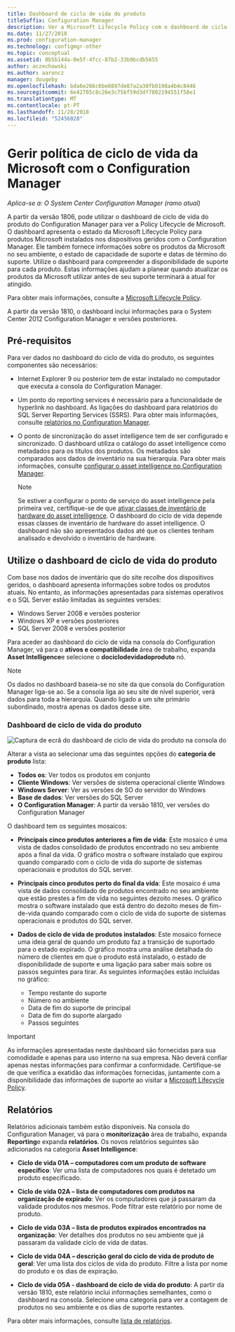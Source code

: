 ```yaml
---
title: Dashboard de ciclo de vida do produto
titleSuffix: Configuration Manager
description: Ver a Microsoft Lifecycle Policy com o dashboard de ciclo de vida do produto no Configuration Manager.
ms.date: 11/27/2018
ms.prod: configuration-manager
ms.technology: configmgr-other
ms.topic: conceptual
ms.assetid: 8b5b144a-0e5f-4fcc-87b2-33b9bcdb5655
author: aczechowski
ms.author: aaroncz
manager: dougeby
ms.openlocfilehash: bda6e266c6be8897de87a2a30fb0198a4b4c8446
ms.sourcegitcommit: 6e42785c8c26e3c75bf59d3df7802194551f58e1
ms.translationtype: MT
ms.contentlocale: pt-PT
ms.lasthandoff: 11/28/2018
ms.locfileid: "52456028"
---
```

# <a name="manage-microsoft-lifecycle-policy-with-configuration-manager"></a>Gerir política de ciclo de vida da Microsoft com o Configuration Manager

*Aplica-se a: O System Center Configuration Manager (ramo atual)*

A partir da versão 1806, pode utilizar o dashboard de ciclo de vida do produto do Configuration Manager para ver a Policy Lifecycle de Microsoft. O dashboard apresenta o estado da Microsoft Lifecycle Policy para produtos Microsoft instalados nos dispositivos geridos com o Configuration Manager. Ele também fornece informações sobre os produtos da Microsoft no seu ambiente, o estado de capacidade de suporte e datas de término do suporte. Utilize o dashboard para compreender a disponibilidade de suporte para cada produto. Estas informações ajudam a planear quando atualizar os produtos da Microsoft utilizar antes de seu suporte terminará a atual for atingido.  

Para obter mais informações, consulte a [Microsoft Lifecycle Policy](https://support.microsoft.com/lifecycle).

A partir da versão 1810, o dashboard inclui informações para o System Center 2012 Configuration Manager e versões posteriores.<!--1358702-->  



## <a name="prerequisites"></a>Pré-requisitos 

 Para ver dados no dashboard do ciclo de vida do produto, os seguintes componentes são necessários:  

- Internet Explorer 9 ou posterior tem de estar instalado no computador que executa a consola do Configuration Manager.  

- Um ponto do reporting services é necessário para a funcionalidade de hyperlink no dashboard. As ligações do dashboard para relatórios do SQL Server Reporting Services (SSRS). Para obter mais informações, consulte [relatórios no Configuration Manager](/sccm/core/servers/manage/reporting).  

- O ponto de sincronização do asset intelligence tem de ser configurado e sincronizado. O dashboard utiliza o catálogo do asset intelligence como metadados para os títulos dos produtos. Os metadados são comparados aos dados de inventário na sua hierarquia. Para obter mais informações, consulte [configurar o asset intelligence no Configuration Manager](/sccm/core/clients/manage/asset-intelligence/configuring-asset-intelligence).  

     > [!NOTE]  
     > Se estiver a configurar o ponto de serviço do asset intelligence pela primeira vez, certifique-se de que [ativar classes de inventário de hardware do asset intelligence](/sccm/core/clients/manage/asset-intelligence/configuring-asset-intelligence#BKMK_EnableAssetIntelligence). O dashboard do ciclo de vida depende essas classes de inventário de hardware do asset intelligence. O dashboard não são apresentados dados até que os clientes tenham analisado e devolvido o inventário de hardware.  



## <a name="use-the-product-lifecycle-dashboard"></a>Utilize o dashboard de ciclo de vida do produto

Com base nos dados de inventário que do site recolhe dos dispositivos geridos, o dashboard apresenta informações sobre todos os produtos atuais. No entanto, as informações apresentadas para sistemas operativos e o SQL Server estão limitadas às seguintes versões:

- Windows Server 2008 e versões posterior
- Windows XP e versões posteriores
- SQL Server 2008 e versões posterior

Para aceder ao dashboard do ciclo de vida na consola do Configuration Manager, vá para o **ativos e compatibilidade** área de trabalho, expanda **Asset Intelligence**e selecione o **dociclodevidadoproduto** nó.

> [!NOTE]  
> Os dados no dashboard baseia-se no site da que consola do Configuration Manager liga-se ao. Se a consola liga ao seu site de nível superior, verá dados para toda a hierarquia. Quando ligado a um site primário subordinado, mostra apenas os dados desse site.

### <a name="product-lifecycle-dashboard"></a>Dashboard de ciclo de vida do produto

![Captura de ecrã do dashboard de ciclo de vida do produto na consola do](media/product-lifecycle-dashboard.png)

Alterar a vista ao selecionar uma das seguintes opções do **categoria de produto** lista:  
- **Todos os**: Ver todos os produtos em conjunto  
- **Cliente Windows**: Ver versões de sistema operacional cliente Windows  
- **Windows Server**: Ver as versões de SO do servidor do Windows  
- **Base de dados**: Ver versões do SQL Server  
- **O Configuration Manager**: A partir da versão 1810, ver versões do Configuration Manager  

O dashboard tem os seguintes mosaicos:  

- **Principais cinco produtos anteriores a fim de vida**: Este mosaico é uma vista de dados consolidado de produtos encontrado no seu ambiente após a final da vida. O gráfico mostra o software instalado que expirou quando comparado com o ciclo de vida do suporte de sistemas operacionais e produtos do SQL server.  

- **Principais cinco produtos perto do final da vida**: Este mosaico é uma vista de dados consolidado de produtos encontrado no seu ambiente que estão prestes a fim de vida no seguintes dezoito meses. O gráfico mostra o software instalado que está dentro do dezoito meses de fim-de-vida quando comparado com o ciclo de vida do suporte de sistemas operacionais e produtos do SQL server.  

- **Dados de ciclo de vida de produtos instalados**: Este mosaico fornece uma ideia geral de quando um produto faz a transição de suportado para o estado expirado. O gráfico mostra uma análise detalhada do número de clientes em que o produto está instalado, o estado de disponibilidade de suporte e uma ligação para saber mais sobre os passos seguintes para tirar. As seguintes informações estão incluídas no gráfico:     
    - Tempo restante do suporte
    - Número no ambiente 
    - Data de fim do suporte de principal
    - Data de fim do suporte alargado
    - Passos seguintes  

> [!IMPORTANT]  
> As informações apresentadas neste dashboard são fornecidas para sua comodidade e apenas para uso interno na sua empresa. Não deverá confiar apenas nestas informações para confirmar a conformidade. Certifique-se de que verifica a exatidão das informações fornecidas, juntamente com a disponibilidade das informações de suporte ao visitar a [Microsoft Lifecycle Policy](https://support.microsoft.com/lifecycle).  



## <a name="reporting"></a>Relatórios

Relatórios adicionais também estão disponíveis. Na consola do Configuration Manager, vá para o **monitorização** área de trabalho, expanda **Reporting**e expanda **relatórios**. Os novos relatórios seguintes são adicionados na categoria **Asset Intelligence**:  

- **Ciclo de vida 01A – computadores com um produto de software específico**: Ver uma lista de computadores nos quais é detetado um produto especificado.  

- **Ciclo de vida 02A – lista de computadores com produtos na organização de expirado**: Ver os computadores que já passaram da validade produtos nos mesmos. Pode filtrar este relatório por nome de produto.

- **Ciclo de vida 03A – lista de produtos expirados encontrados na organização**: Ver detalhes dos produtos no seu ambiente que já passaram da validade ciclo de vida de datas.  

- **Ciclo de vida 04A – descrição geral do ciclo de vida de produto de geral**: Ver uma lista dos ciclos de vida do produto. Filtre a lista por nome do produto e os dias de expiração.  

- **Ciclo de vida 05A - dashboard de ciclo de vida do produto**: A partir da versão 1810, este relatório inclui informações semelhantes, como o dashboard na consola. Selecione uma categoria para ver a contagem de produtos no seu ambiente e os dias de suporte restantes.  

Para obter mais informações, consulte [lista de relatórios](/sccm/core/servers/manage/list-of-reports#asset-intelligence).<!--SCCMDocs issue 997-->  
